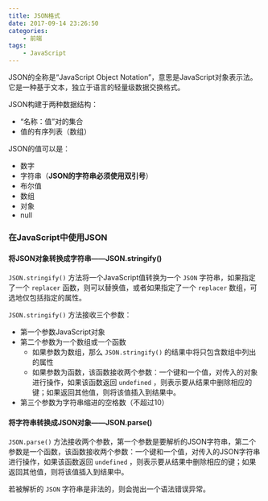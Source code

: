 ```yaml
---
title: JSON格式
date: 2017-09-14 23:26:50
categories:
	- 前端
tags:
	- JavaScript
---
```


JSON的全称是“JavaScript Object Notation”，意思是JavaScript对象表示法。它是一种基于文本，独立于语言的轻量级数据交换格式。

<!-- more -->

JSON构建于两种数据结构：

 - “名称：值”对的集合
 - 值的有序列表（数组）

JSON的值可以是：

- 数字
- 字符串（**JSON的字符串必须使用双引号**）
- 布尔值
- 数组
- 对象
- null

### 在JavaScript中使用JSON

#### 将JSON对象转换成字符串——JSON.stringify()

`JSON.stringify()` 方法将一个JavaScript值转换为一个 `JSON` 字符串，如果指定了一个 `replacer` 函数，则可以替换值，或者如果指定了一个 `replacer` 数组，可选地仅包括指定的属性。

`JSON.stringify()` 方法接收三个参数：

- 第一个参数JavaScript对象
- 第二个参数为一个数组或一个函数
	- 如果参数为数组，那么 `JSON.stringify()` 的结果中将只包含数组中列出的属性
	- 如果参数为函数，该函数接收两个参数：一个键和一个值，对传入的对象进行操作，如果该函数返回 `undefined` ，则表示要从结果中删除相应的键；如果返回其他值，则将该值插入到结果中。
- 第三个参数为字符串缩进的空格数（不超过10）

#### 将字符串转换成JSON对象——JSON.parse()

`JSON.parse()` 方法接收两个参数，第一个参数是要解析的JSON字符串，第二个参数是一个函数，该函数接收两个参数：一个键和一个值，对传入的JSON字符串进行操作，如果该函数返回 `undefined` ，则表示要从结果中删除相应的键；如果返回其他值，则将该值插入到结果中。

若被解析的 `JSON` 字符串是非法的，则会抛出一个语法错误异常。
